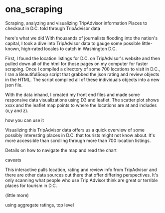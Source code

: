 # ona_scraping
Scraping, analyzing and visualizing TripAdvisor information
Places to checkout in D.C. told through TripAdvisor data 

here's what we did
With thousands of journalists flooding into the nation's capital, I took a dive into TripAdvisor data to gauge some possible little-known, high-rated locales to catch in Washington D.C.

First, I found the location listings for D.C. on TripAdvisor's website and then pulled down all of the html for those pages on my computer for faster scraping. Once I compiled a directory of some 700 locations to visit in D.C., I ran a BeautifulSoup script that grabbed the json rating and review objects in the HTML. The script compiled all of these individuals objects into a new json file. 

With the data inhand, I created my front end files and made some responsive data visualizations using D3 and leaflet. The scatter plot shows xxxx and the leaflet map points to where the locations are at and includes (x,y and z). 

how you can use it

Visualizing this TripAdvisor data offers us a quick overview of some possibly interesting places in D.C. that tourists might not know about. It's more accessible than scrolling through more than 700 location listings. 

Details on how to navigate the map and read the chart

caveats

This interactive pulls location, rating and review info from TripAdvisor and there are other data sources out there that offer differing perspectives. It's only scanning what people who use Trip Advisor think are great or terrible places for tourism in D.C. 

(little more)

using aggregate ratings, top level